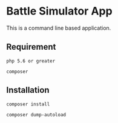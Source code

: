 # Battle Simulator App

This is a command line based application.

## Requirement 
 `php 5.6 or greater`

 `composer`

## Installation 

 `composer install` 

 `composer dump-autoload`